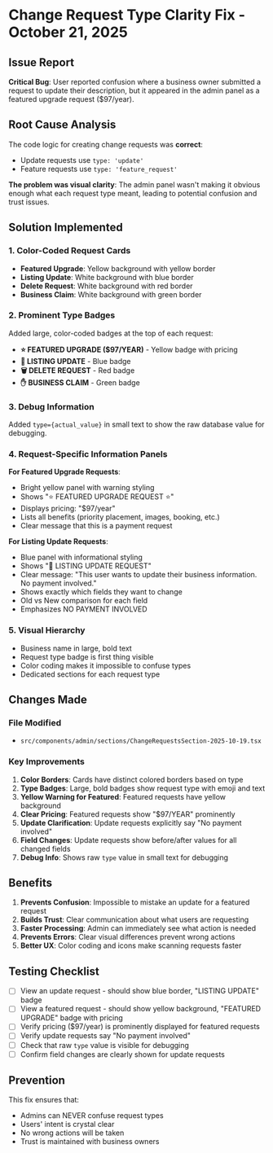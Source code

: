 # Change Request Type Clarity Fix - October 21, 2025

## Issue Report
**Critical Bug**: User reported confusion where a business owner submitted a request to update their description, but it appeared in the admin panel as a featured upgrade request ($97/year).

## Root Cause Analysis
The code logic for creating change requests was **correct**:
- Update requests use `type: 'update'`
- Feature requests use `type: 'feature_request'`

**The problem was visual clarity**: The admin panel wasn't making it obvious enough what each request type meant, leading to potential confusion and trust issues.

## Solution Implemented

### 1. Color-Coded Request Cards
- **Featured Upgrade**: Yellow background with yellow border
- **Listing Update**: White background with blue border
- **Delete Request**: White background with red border
- **Business Claim**: White background with green border

### 2. Prominent Type Badges
Added large, color-coded badges at the top of each request:
- **⭐ FEATURED UPGRADE ($97/YEAR)** - Yellow badge with pricing
- **📝 LISTING UPDATE** - Blue badge
- **🗑️ DELETE REQUEST** - Red badge
- **✋ BUSINESS CLAIM** - Green badge

### 3. Debug Information
Added `type={actual_value}` in small text to show the raw database value for debugging.

### 4. Request-Specific Information Panels

**For Featured Upgrade Requests**:
- Bright yellow panel with warning styling
- Shows "⭐ FEATURED UPGRADE REQUEST ⭐"
- Displays pricing: "$97/year"
- Lists all benefits (priority placement, images, booking, etc.)
- Clear message that this is a payment request

**For Listing Update Requests**:
- Blue panel with informational styling
- Shows "📝 LISTING UPDATE REQUEST"
- Clear message: "This user wants to update their business information. No payment involved."
- Shows exactly which fields they want to change
- Old vs New comparison for each field
- Emphasizes NO PAYMENT INVOLVED

### 5. Visual Hierarchy
- Business name in large, bold text
- Request type badge is first thing visible
- Color coding makes it impossible to confuse types
- Dedicated sections for each request type

## Changes Made

### File Modified
- `src/components/admin/sections/ChangeRequestsSection-2025-10-19.tsx`

### Key Improvements
1. **Color Borders**: Cards have distinct colored borders based on type
2. **Type Badges**: Large, bold badges show request type with emoji and text
3. **Yellow Warning for Featured**: Featured requests have yellow background
4. **Clear Pricing**: Featured requests show "$97/YEAR" prominently
5. **Update Clarification**: Update requests explicitly say "No payment involved"
6. **Field Changes**: Update requests show before/after values for all changed fields
7. **Debug Info**: Shows raw `type` value in small text for debugging

## Benefits
1. **Prevents Confusion**: Impossible to mistake an update for a featured request
2. **Builds Trust**: Clear communication about what users are requesting
3. **Faster Processing**: Admin can immediately see what action is needed
4. **Prevents Errors**: Clear visual differences prevent wrong actions
5. **Better UX**: Color coding and icons make scanning requests faster

## Testing Checklist
- [ ] View an update request - should show blue border, "LISTING UPDATE" badge
- [ ] View a featured request - should show yellow background, "FEATURED UPGRADE" badge with pricing
- [ ] Verify pricing ($97/year) is prominently displayed for featured requests
- [ ] Verify update requests say "No payment involved"
- [ ] Check that raw `type` value is visible for debugging
- [ ] Confirm field changes are clearly shown for update requests

## Prevention
This fix ensures that:
- Admins can NEVER confuse request types
- Users' intent is crystal clear
- No wrong actions will be taken
- Trust is maintained with business owners


